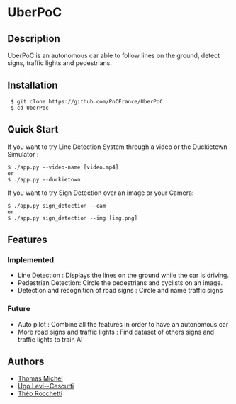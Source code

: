 # UberPoC



## Description
UberPoC is an autonomous car able to follow lines on the ground, detect signs, traffic lights and pedestrians.



## Installation

```
 $ git clone https://github.com/PoCFrance/UberPoC
 $ cd UberPoc
```


## Quick Start
If you want to try Line Detection System through a video or the Duckietown Simulator :
```
$ ./app.py --video-name [video.mp4]
or
$ ./app.py --duckietown
```
If you want to try Sign Detection over an image or your Camera:
```
$ ./app.py sign_detection --cam
or
$ ./app.py sign_detection --img [img.png]
```



## Features



### Implemented

- Line Detection : Displays the lines on the ground while the car is driving.
- Pedestrian Detection: Circle the pedestrians and cyclists on an image.
- Detection and recognition of road signs : Circle and name traffic signs


### Future

- Auto pilot : Combine all the features in order to have an autonomous car
- More road signs and traffic lights : Find dataset of others signs and traffic lights to train AI



## Authors

 - [Thomas Michel](https://github.com/pr0m3th3usEx)
 - [Ugo Levi--Cescutti](https://github.com/ugo94490)
 - [Théo Rocchetti](https://github.com/DCMaker76)
